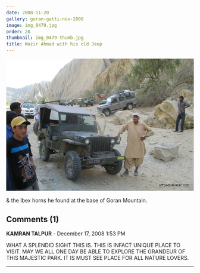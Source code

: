 ```yaml
---
date: 2008-11-20
gallery: goran-gatti-nov-2008
image: img_0479.jpg
order: 28
thumbnail: img_0479-thumb.jpg
title: Wazir Ahmad with his old Jeep
---
```


![Wazir Ahmad with his old Jeep](./img_0479.jpg)

& the Ibex horns he found at the base of Goran Mountain.

<div id="comments">

## Comments (1)

**KAMRAN TALPUR** - December 17, 2008  1:53 PM

WHAT A SPLENDID SIGHT THIS IS. THIS IS INFACT UNIQUE PLACE TO VISIT. MAY WE ALL ONE DAY BE ABLE TO EXPLORE THE GRANDEUR OF THIS MAJESTIC PARK. IT IS MUST SEE PLACE FOR ALL NATURE LOVERS.

---

</div>